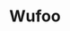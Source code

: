 ---
images:
- wufoo-120x60.png
- wufoo-icon.svg
- wufoo-ar21.svg
layout: default
logohandle: wufoo
sort: wufoo
title: Wufoo
---